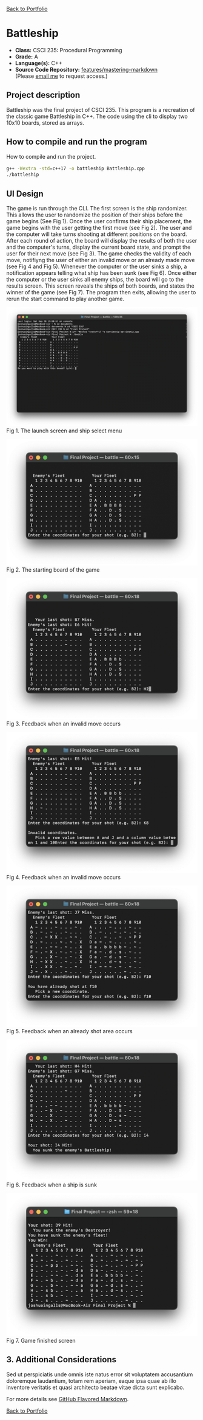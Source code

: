 [Back to Portfolio](./)

Battleship
===============

-   **Class:** CSCI 235: Procedural Programming
-   **Grade:** A
-   **Language(s):** C++
-   **Source Code Repository:** [features/mastering-markdown](https://guides.github.com/features/mastering-markdown/)  
    (Please [email me](mailto:jpingalls@csustudent.net?subject=GitHub%20Access) to request access.)

## Project description

Battleship was the final project of CSCI 235. This program is a recreation of the classic game Battleship in C++. The code using the cli to display two 10x10 boards, stored as arrays.

## How to compile and run the program

How to compile and run the project.

```bash
g++ -Wextra -std=c++17 -o battleship Battleship.cpp
./battleship
```

## UI Design

The game is run through the CLI. The first screen is the ship randomizer. This allows the user to randomize the position of their ships before the game begins (See Fig 1). Once the user confirms their ship placement, the game begins with the user getting the first move (see Fig 2). The user and the computer will take turns shooting at different positions on the board. After each round of action, the board will display the results of both the user and the computer's turns, display the current board state, and prompt the user for their next move (see Fig 3). The game checks the validity of each move, notifiyng the user of either an invalid move or an already made move (see Fig 4 and Fig 5). Whenever the computer or the user sinks a ship, a notification appears telling what ship has been sunk (see Fig 6). Once either the computer or the user sinks all enemy ships, the board will go to the results screen. This screen reveals the ships of both boards, and states the winner of the game (see Fig 7). The program then exits, allowing the user to rerun the start command to play another game.

![screenshot](battleship/battle_shipselect.png)  
Fig 1. The launch screen and ship select menu

![screenshot](battleship/battle_startingboard.png)  
Fig 2. The starting board of the game

![screenshot](battleship/battle_default.png)  
Fig 3. Feedback when an invalid move occurs

![screenshot](battleship/battle_invalid.png)  
Fig 4. Feedback when an invalid move occurs

![screenshot](battleship/battle_alreadyshot.png)  
Fig 5. Feedback when an already shot area occurs

![screenshot](battleship/battle_sunk.png)  
Fig 6. Feedback when a ship is sunk

![screenshot](battleship/battle_win.png)  
Fig 7. Game finished screen

## 3. Additional Considerations

Sed ut perspiciatis unde omnis iste natus error sit voluptatem accusantium doloremque laudantium, totam rem aperiam, eaque ipsa quae ab illo inventore veritatis et quasi architecto beatae vitae dicta sunt explicabo. 

For more details see [GitHub Flavored Markdown](https://guides.github.com/features/mastering-markdown/).

[Back to Portfolio](./)